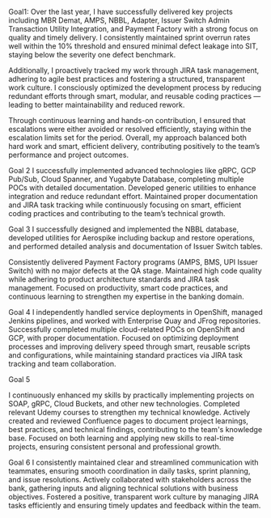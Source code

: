 Goal1:
Over the last year, I have successfully delivered key projects including MBR Demat, AMPS, NBBL, Adapter, Issuer Switch Admin Transaction Utility Integration, and Payment Factory with a strong focus on quality and timely delivery. I consistently maintained sprint overrun rates well within the 10% threshold and ensured minimal defect leakage into SIT, staying below the severity one defect benchmark.

Additionally, I proactively tracked my work through JIRA task management, adhering to agile best practices and fostering a structured, transparent work culture. I consciously optimized the development process by reducing redundant efforts through smart, modular, and reusable coding practices — leading to better maintainability and reduced rework.

Through continuous learning and hands-on contribution, I ensured that escalations were either avoided or resolved efficiently, staying within the escalation limits set for the period. Overall, my approach balanced both hard work and smart, efficient delivery, contributing positively to the team’s performance and project outcomes.


Goal 2
I successfully implemented advanced technologies like gRPC, GCP Pub/Sub, Cloud Spanner, and Yugabyte Database, completing multiple POCs with detailed documentation. Developed generic utilities to enhance integration and reduce redundant effort. Maintained proper documentation and JIRA task tracking while continuously focusing on smart, efficient coding practices and contributing to the team’s technical growth.


Goal 3
I successfully designed and implemented the NBBL database, developed utilities for Aerospike including backup and restore operations, and performed detailed analysis and documentation of Issuer Switch tables.

Consistently delivered Payment Factory programs (AMPS, BMS, UPI Issuer Switch) with no major defects at the QA stage. Maintained high code quality while adhering to product architecture standards and JIRA task management. Focused on productivity, smart code practices, and continuous learning to strengthen my expertise in the banking domain.

Goal 4
I independently handled service deployments in OpenShift, managed Jenkins pipelines, and worked with Enterprise Quay and JFrog repositories. Successfully completed multiple cloud-related POCs on OpenShift and GCP, with proper documentation. Focused on optimizing deployment processes and improving delivery speed through smart, reusable scripts and configurations, while maintaining standard practices via JIRA task tracking and team collaboration.

Goal 5

I continuously enhanced my skills by practically implementing projects on SOAP, gRPC, Cloud Buckets, and other new technologies. Completed relevant Udemy courses to strengthen my technical knowledge. Actively created and reviewed Confluence pages to document project learnings, best practices, and technical findings, contributing to the team's knowledge base. Focused on both learning and applying new skills to real-time projects, ensuring consistent personal and professional growth.

Goal 6
I consistently maintained clear and streamlined communication with teammates, ensuring smooth coordination in daily tasks, sprint planning, and issue resolutions. Actively collaborated with stakeholders across the bank, gathering inputs and aligning technical solutions with business objectives. Fostered a positive, transparent work culture by managing JIRA tasks efficiently and ensuring timely updates and feedback within the team.

